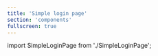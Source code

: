 ```yaml
---
title: 'Simple login page'
section: 'components'
fullscreen: true
---
```


import SimpleLoginPage from './SimpleLoginPage';

<SimpleLoginPage />
